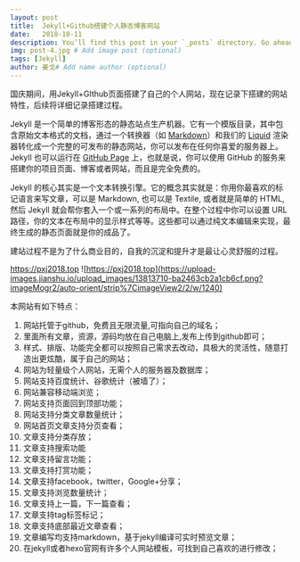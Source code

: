 ```yaml
---
layout: post
title:  Jekyll+Github搭建个人静态博客网站
date:   2018-10-11
description: You’ll find this post in your `_posts` directory. Go ahead and edit it and re-build the site to see your changes. # Add post description (optional)
img: post-4.jpg # Add image post (optional)
tags: [Jekyll]
author: 姜戈# Add name author (optional)
---
```

国庆期间，用Jekyll+GIthub页面搭建了自己的个人网站，现在记录下搭建的网站特性，后续将详细记录搭建过程。

Jekyll 是一个简单的博客形态的静态站点生产机器。它有一个模版目录，其中包含原始文本格式的文档，通过一个转换器（如 [Markdown](http://daringfireball.net/projects/markdown/)）和我们的 [Liquid](https://github.com/Shopify/liquid/wiki) 渲染器转化成一个完整的可发布的静态网站，你可以发布在任何你喜爱的服务器上。Jekyll 也可以运行在 [GitHub Page](http://pages.github.com/) 上，也就是说，你可以使用 GitHub 的服务来搭建你的项目页面、博客或者网站，而且是完全免费的。

Jekyll 的核心其实是一个文本转换引擎。它的概念其实就是：你用你最喜欢的标记语言来写文章，可以是 Markdown, 也可以是 Textile, 或者就是简单的 HTML, 然后 Jekyll 就会帮你套入一个或一系列的布局中。在整个过程中你可以设置 URL 路径，你的文本在布局中的显示样式等等。这些都可以通过纯文本编辑来实现，最终生成的静态页面就是你的成品了。

建站过程不是为了什么商业目的，自我的沉淀和提升才是最让心灵舒服的过程。

https://pxj2018.top
![https://pxj2018.top](https://upload-images.jianshu.io/upload_images/13813710-ba2463cb2a1cb6cf.png?imageMogr2/auto-orient/strip%7CimageView2/2/w/1240)


本网站有如下特点：
1. 网站托管于github，免费且无限流量,可指向自己的域名；
2. 里面所有文章，资源，源码均放在自己电脑上,发布上传到github即可；
3. 样式、排版、功能完全都可以按照自己需求去改动，具极大的灵活性，随意打造出更炫酷，属于自己的网站；
4. 网站为轻量级个人网站，无需个人的服务器及数据库；
5. 网站支持百度统计、谷歌统计（被墙了）；
6. 网站兼容移动端浏览；
7. 网站支持页面回到顶部功能；
8. 网站支持分类文章数量统计；
9. 网站首页文章支持分页查看；
10. 文章支持分类存放；
11. 文章支持搜索功能
12. 文章支持留言功能；
13. 文章支持打赏功能；
14. 文章支持facebook，twitter，Google+分享；
15. 文章支持浏览数量统计；
16. 文章支持上一篇，下一篇查看；
17. 文章支持tag标签标记；
18. 文章支持底部最近文章查看；
19. 文章编写均支持markdown，基于jekyll编译可实时预览文章；
20. 在jekyll或者hexo官网有许多个人网站模板，可找到自己喜欢的进行修改；
